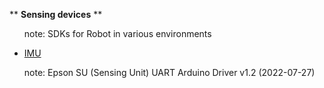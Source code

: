 ** **Sensing devices** **
<UL>note: SDKs for Robot in various environments</UL>

- [IMU](https://vdc.epson.com/imu-products/imu-inertial-measurement-units)
<UL>note: Epson SU (Sensing Unit) UART Arduino Driver v1.2 (2022-07-27)</UL>
